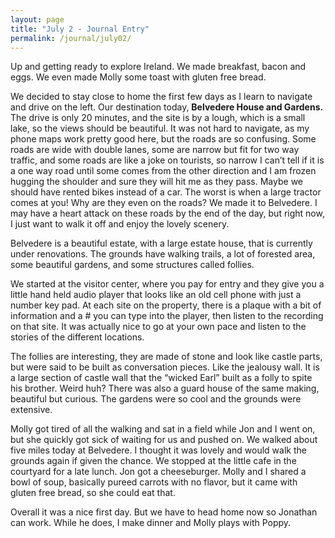 ```yaml
---
layout: page
title: "July 2 - Journal Entry"
permalink: /journal/july02/
---
```


Up and getting ready to explore Ireland. We made breakfast, bacon and eggs. We even made Molly some toast with gluten free bread. 

We decided to stay close to home the first few days as I learn to navigate and drive on the left. Our destination today, <strong>Belvedere House and Gardens.</strong> The drive is only 20 minutes, and the site is by a lough, which is a small lake, so the views should be beautiful. It was not hard to navigate, as my phone maps work pretty good here, but the roads are so confusing. Some roads are wide with double lanes, some are narrow but fit for two way traffic, and some roads are like a joke on tourists, so narrow I can’t tell if it is a one way road until some comes from the other direction and I am frozen hugging the shoulder and sure they will hit me as they pass. Maybe we should have rented bikes instead of a car. The worst is when a large tractor comes at you! Why are they even on the roads?  We made it to Belvedere. I may have a heart attack on these roads by the end of the day, but right now, I just want to walk it off and enjoy the lovely scenery. 

Belvedere is a beautiful estate, with a large estate house, that is currently under renovations. The grounds have walking trails, a lot of forested area, some beautiful gardens, and some structures called follies. 

We started at the visitor center, where you pay for entry and they give you a little hand held audio player that looks like an old cell phone with just a number key pad. At each site on the property, there is a plaque with a bit of information and a # you can type into the player, then listen to the recording on that site. It was actually nice to go at your own pace and listen to the stories of the different locations. 

The follies are interesting, they are made of stone and look like castle parts, but were said to be built as conversation pieces. Like the jealousy wall. It is a large section of castle wall that the “wicked Earl” built as a folly to spite his brother. Weird huh? There was also a guard house of the same making, beautiful but curious. The gardens were so cool and the grounds were extensive. 

Molly got tired of all the walking and sat in a field while Jon and I went on, but she quickly got sick of waiting for us and pushed on. We walked about five miles today at Belvedere. I thought it was lovely and would walk the grounds again if given the chance. We stopped at the little cafe in the courtyard for a late lunch. Jon got a cheeseburger. Molly and I shared a bowl of soup, basically pureed carrots with no flavor, but it came with gluten free bread, so she could eat that. 

Overall it was a nice first day. But we have to head home now so Jonathan can work. While he does, I make dinner and Molly plays with Poppy.
